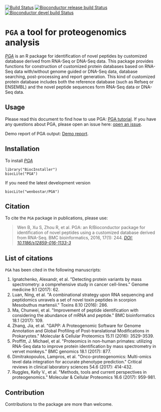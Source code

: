 [![Build Status](https://travis-ci.org/wenbostar/PGA.svg?branch=master)](https://travis-ci.org/wenbostar/PGA) 
[![Bioconductor release build Status](http://bioconductor.org/shields/build/release/bioc/PGA.svg)](http://bioconductor.org/packages/release/bioc/html/PGA.html) 
[![Bioconductor devel build Status](http://bioconductor.org/shields/build/devel/bioc/PGA.svg)](http://bioconductor.org/packages/devel/bioc/html/PGA.html) 


# `PGA` a tool for proteogenomics analysis
*[PGA](http://bioconductor.org/packages/PGA)* is an R package for identification of novel peptides by customized database derived from RNA-Seq or DNA-Seq data. This package provides functions for construction of customized protein databases based on RNA-Seq data with/without genome guided or DNA-Seq data, database searching, post-processing and report generation. This kind of customized protein database includes both the reference database (such as Refseq or ENSEMBL) and the novel peptide sequences form RNA-Seq data or DNA-Seq data.

## Usage

Please read this document to find how to use PGA: [PGA tutorial](http://bioconductor.org/packages/devel/bioc/vignettes/PGA/inst/doc/PGA.pdf). If you have any questions about PGA, please open an issue here: [open an issue](https://github.com/wenbostar/PGA/issues).

Demo report of PGA output: [Demo report](http://wenbostar.github.io/PGA/report/index.html).

## Installation

To install *[PGA](http://bioconductor.org/packages/PGA)*


```{r install, eval = FALSE}
library("BiocInstaller")
biocLite("PGA")
```

If you need the latest development version

```{r installgh, eval = FALSE}
biocLite("wenbostar/PGA")
```
## Citation

To cite the `PGA` package in publications, please use:

> Wen B, Xu S, Zhou R, et al. PGA: an R/Bioconductor package for identification of novel peptides using a customized database derived from RNA-Seq. BMC bioinformatics, 2016, 17(1): 244. *[DOI: 10.1186/s12859-016-1133-3](https://bmcbioinformatics.biomedcentral.com/articles/10.1186/s12859-016-1133-3)*

## List of citations

`PGA` has been cited in the following manuscripts:
1. Ignatchenko, Alexandr, et al. "Detecting protein variants by mass spectrometry: a comprehensive study in cancer cell-lines." Genome medicine 9.1 (2017): 62.
2. Luan, Ning, et al. "A combinational strategy upon RNA sequencing and peptidomics unravels a set of novel toxin peptides in scorpion Mesobuthus martensii." Toxins 8.10 (2016): 286.
3. Ma, Chunwei, et al. "Improvement of peptide identification with considering the abundance of mRNA and peptide." BMC bioinformatics 18.1 (2017): 109.
4. Zhang, Jia, et al. "GAPP: A Proteogenomic Software for Genome Annotation and Global Profiling of Post-translational Modifications in Prokaryotes." Molecular & Cellular Proteomics 15.11 (2016): 3529-3539.
5. Proffitt, J. Michael, et al. "Proteomics in non-human primates: utilizing RNA-Seq data to improve protein identification by mass spectrometry in vervet monkeys." BMC genomics 18.1 (2017): 877.
6. Dimitrakopoulos, Lampros, et al. "Onco-proteogenomics: Multi-omics level data integration for accurate phenotype prediction." Critical reviews in clinical laboratory sciences 54.6 (2017): 414-432.
7. Ruggles, Kelly V., et al. "Methods, tools and current perspectives in proteogenomics." Molecular & Cellular Proteomics 16.6 (2017): 959-981.
## Contribution

Contributions to the package are more than welcome. 
